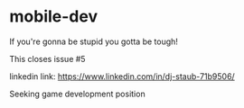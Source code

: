 # mobile-dev
If you're gonna be stupid you gotta be tough!

This closes issue #5

linkedin link:
https://www.linkedin.com/in/dj-staub-71b9506/

Seeking game development position
